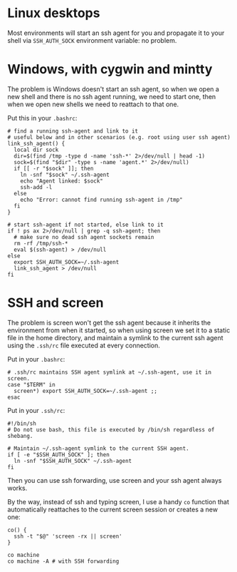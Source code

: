 # Linux desktops

Most environments will start an ssh agent for you and propagate it to your shell via `SSH_AUTH_SOCK` environment variable: no problem.



# Windows, with cygwin and mintty

The problem is Windows doesn't start an ssh agent, so when we open a new shell and there is no ssh agent running, we need to start one, then when we open new shells we need to reattach to that one.

Put this in your `.bashrc`:

    # find a running ssh-agent and link to it
    # useful below and in other scenarios (e.g. root using user ssh agent)
    link_ssh_agent() {
      local dir sock
      dir=$(find /tmp -type d -name 'ssh-*' 2>/dev/null | head -1)
      sock=$(find "$dir" -type s -name 'agent.*' 2>/dev/null)
      if [[ -r "$sock" ]]; then
        ln -snf "$sock" ~/.ssh-agent
        echo "Agent linked: $sock"
        ssh-add -l
      else
        echo "Error: cannot find running ssh-agent in /tmp"
      fi
    }

    # start ssh-agent if not started, else link to it
    if ! ps ax 2>/dev/null | grep -q ssh-agent; then
      # make sure no dead ssh agent sockets remain
      rm -rf /tmp/ssh-*
      eval $(ssh-agent) > /dev/null
    else
      export SSH_AUTH_SOCK=~/.ssh-agent
      link_ssh_agent > /dev/null
    fi


# SSH and screen

The problem is screen won't get the ssh agent because it inherits the environment from when it started, so when using screen we set it to a static file in the home directory, and maintain a symlink to the current ssh agent using the `.ssh/rc` file executed at every connection.

Put in your `.bashrc`:

    # .ssh/rc maintains SSH agent symlink at ~/.ssh-agent, use it in screen.
    case "$TERM" in
      screen*) export SSH_AUTH_SOCK=~/.ssh-agent ;;
    esac

Put in your `.ssh/rc`:

    #!/bin/sh
    # Do not use bash, this file is executed by /bin/sh regardless of shebang.

    # Maintain ~/.ssh-agent symlink to the current SSH agent.
    if [ -e "$SSH_AUTH_SOCK" ]; then
      ln -snf "$SSH_AUTH_SOCK" ~/.ssh-agent
    fi

Then you can use ssh forwarding, use screen and your ssh agent always works.

By the way, instead of ssh and typing screen, I use a handy `co` function that automatically reattaches to the current screen session or creates a new one:

    co() {
      ssh -t "$@" 'screen -rx || screen'
    }

    co machine
    co machine -A # with SSH forwarding
